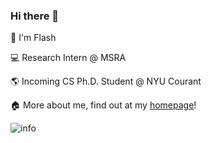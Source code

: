 ### Hi there 👋
:hugs: I'm Flash

:computer: Research Intern @ MSRA

:earth_americas: Incoming CS Ph.D. Student @ NYU Courant

:house:	More about me, find out at my [homepage](https://xichenpan.com)!
<!--
**Flash-321/Flash-321** is a ✨ _special_ ✨ repository because its `README.md` (this file) appears on your GitHub profile.

Here are some ideas to get you started:

- 🔭 I’m currently working on ...
- 🌱 I’m currently learning ...
- 👯 I’m looking to collaborate on ...
- 🤔 I’m looking for help with ...
- 💬 Ask me about ...
- 📫 How to reach me: ...
- 😄 Pronouns: ...
- ⚡ Fun fact: ...
-->

![info](https://github-readme-stats.vercel.app/api?username=Flash-321&show_icons=true&count_private=true&hide=prs&theme=default_repocard)

